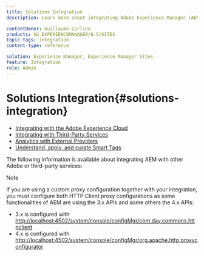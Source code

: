 ```yaml
---
title: Solutions Integration
description: Learn more about integrating Adobe Experience Manager (AEM) with other Adobe or third-party services.

contentOwner: Guillaume Carlino
products: SG_EXPERIENCEMANAGER/6.5/SITES
topic-tags: integration
content-type: reference

solution: Experience Manager, Experience Manager Sites
feature: Integration
role: Admin
---
```

# Solutions Integration{#solutions-integration}

* [Integrating with the Adobe Experience Cloud](/help/sites-administering/marketing-cloud.md)
* [Integrating with Third-Party Services](/help/sites-administering/third-party-services.md)
* [Analytics with External Providers](/help/sites-administering/external-providers.md)
* [Understand, apply, and curate Smart Tags](/help/assets/enhanced-smart-tags.md)

The following information is available about integrating AEM with other Adobe or third-party services:

>[!NOTE]
>
>If you are using a custom proxy configuration together with your integration, you must configure both HTTP Client proxy configurations as some functionalities of AEM are using the 3.x APIs and some others the 4.x APIs:
>
>* 3.x is configured with [http://localhost:4502/system/console/configMgr/com.day.commons.httpclient](http://localhost:4502/system/console/configMgr/com.day.commons.httpclient)
>* 4.x is configured with [http://localhost:4502/system/console/configMgr/org.apache.http.proxyconfigurator](http://localhost:4502/system/console/configMgr/org.apache.http.proxyconfigurator)
>
